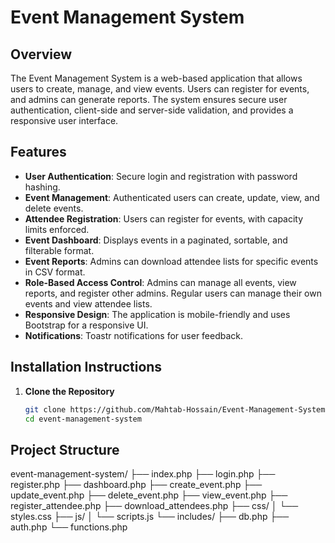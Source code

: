 # Event Management System

## Overview
The Event Management System is a web-based application that allows users to create, manage, and view events. Users can register for events, and admins can generate reports. The system ensures secure user authentication, client-side and server-side validation, and provides a responsive user interface.

## Features
- **User Authentication**: Secure login and registration with password hashing.
- **Event Management**: Authenticated users can create, update, view, and delete events.
- **Attendee Registration**: Users can register for events, with capacity limits enforced.
- **Event Dashboard**: Displays events in a paginated, sortable, and filterable format.
- **Event Reports**: Admins can download attendee lists for specific events in CSV format.
- **Role-Based Access Control**: Admins can manage all events, view reports, and register other admins. Regular users can manage their own events and view attendee lists.
- **Responsive Design**: The application is mobile-friendly and uses Bootstrap for a responsive UI.
- **Notifications**: Toastr notifications for user feedback.

## Installation Instructions
1. **Clone the Repository**
   ```bash
   git clone https://github.com/Mahtab-Hossain/Event-Management-System
   cd event-management-system


## Project Structure

event-management-system/
├── index.php
├── login.php
├── register.php
├── dashboard.php
├── create_event.php
├── update_event.php
├── delete_event.php
├── view_event.php
├── register_attendee.php
├── download_attendees.php
├── css/
│   └── styles.css
├── js/
│   └── scripts.js
└── includes/
    ├── db.php
    ├── auth.php
    └── functions.php
